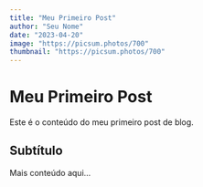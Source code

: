 ```yaml
---
title: "Meu Primeiro Post"
author: "Seu Nome"
date: "2023-04-20"
image: "https://picsum.photos/700"
thumbnail: "https://picsum.photos/700"
---
```


# Meu Primeiro Post

Este é o conteúdo do meu primeiro post de blog.

## Subtítulo

Mais conteúdo aqui...